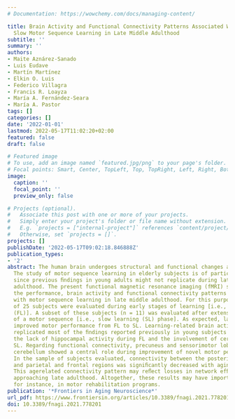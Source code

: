 ```yaml
---
# Documentation: https://wowchemy.com/docs/managing-content/

title: Brain Activity and Functional Connectivity Patterns Associated With Fast and
  Slow Motor Sequence Learning in Late Middle Adulthood
subtitle: ''
summary: ''
authors:
- Maite Aznárez-Sanado
- Luis Eudave
- Martín Martínez
- Elkin O. Luis
- Federico Villagra
- Francis R. Loayza
- María A. Fernández-Seara
- María A. Pastor
tags: []
categories: []
date: '2022-01-01'
lastmod: 2022-05-17T11:02:20+02:00
featured: false
draft: false

# Featured image
# To use, add an image named `featured.jpg/png` to your page's folder.
# Focal points: Smart, Center, TopLeft, Top, TopRight, Left, Right, BottomLeft, Bottom, BottomRight.
image:
  caption: ''
  focal_point: ''
  preview_only: false

# Projects (optional).
#   Associate this post with one or more of your projects.
#   Simply enter your project's folder or file name without extension.
#   E.g. `projects = ["internal-project"]` references `content/project/deep-learning/index.md`.
#   Otherwise, set `projects = []`.
projects: []
publishDate: '2022-05-17T09:02:18.846888Z'
publication_types:
- '2'
abstract: The human brain undergoes structural and functional changes across the lifespan.
  The study of motor sequence learning in elderly subjects is of particularly interest
  since previous ﬁndings in young adults might not replicate during later stages of
  adulthood. The present functional magnetic resonance imaging (fMRI) study assessed
  the performance, brain activity and functional connectivity patterns associated
  with motor sequence learning in late middle adulthood. For this purpose, a total
  of 25 subjects were evaluated during early stages of learning [i.e., fast learning
  (FL)]. A subset of these subjects (n = 11) was evaluated after extensive practice
  of a motor sequence [i.e., slow learning (SL) phase]. As expected, late middle adults
  improved motor performance from FL to SL. Learning-related brain activity patterns
  replicated most of the ﬁndings reported previously in young subjects except for
  the lack of hippocampal activity during FL and the involvement of cerebellum during
  SL. Regarding functional connectivity, precuneus and sensorimotor lobule VI of the
  cerebellum showed a central role during improvement of novel motor performance.
  In the sample of subjects evaluated, connectivity between the posterior putamen
  and parietal and frontal regions was signiﬁcantly decreased with aging during SL.
  This agerelated connectivity pattern may reﬂect losses in network efﬁciency when
  approaching late adulthood. Altogether, these results may have important applications,
  for instance, in motor rehabilitation programs.
publication: '*Frontiers in Aging Neuroscience*'
url_pdf: https://www.frontiersin.org/articles/10.3389/fnagi.2021.778201/full
doi: 10.3389/fnagi.2021.778201
---
```

